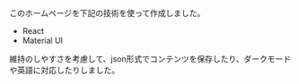 このホームページを下記の技術を使って作成しました。
- React
- Material UI

維持のしやすさを考慮して、json形式でコンテンツを保存したり、ダークモードや英語に対応したりしました。